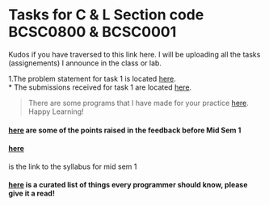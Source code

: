 # Tasks for C & L Section code BCSC0800 & BCSC0001
Kudos if you have traversed to this link here. I will be uploading all the tasks (assignements) I announce in the class or lab.  

1.The problem statement for task 1 is located [here](https://github.com/dbc2201/clbcTasks/blob/master/task1.md).  
	* The submissions received for task 1 are located [here](https://github.com/dbc2201/clbcTasks/blob/master/task1subs.md).  

> There are some programs that I have made for your practice [here](https://github.com/dbc2201/clbcTasks/blob/master/practice.md). Happy Learning!

#### [here](https://github.com/dbc2201/clbcTasks/blob/master/1/Points%20raised%20in%20the%20feedback.pdf) are some of the points raised in the feedback before Mid Sem 1  

#### [here](https://github.com/dbc2201/clbcTasks/blob/master/Syllabus%20for%20Mid%20Sem%201.md)
 is the link to the syllabus for mid sem 1

#### [here](https://github.com/mtdvio/every-programmer-should-know)   is a curated list of things every programmer should know, please give it a read!  


